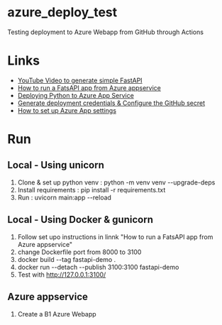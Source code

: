# azure_deploy_test
Testing deployment to Azure Webapp from GitHub through Actions

# Links
- [YouTube Video to generate simple FastAPI](https://youtu.be/cbASjoZZGIw?si=mW_yStDYRc-hU4vZ)
- [How to run a FatsAPI app from Azure appservice](https://learn.microsoft.com/en-us/azure/developer/python/tutorial-containerize-simple-web-app-for-app-service?tabs=web-app-fastapi)
- [Deploying Python to Azure App Service](https://docs.github.com/en/actions/deployment/deploying-to-your-cloud-provider/deploying-to-azure/deploying-python-to-azure-app-service)
- [Generate deployment credentials & Configure the GitHub secret](https://learn.microsoft.com/en-nz/azure/app-service/deploy-github-actions?tabs=applevel#generate-deployment-credentials)
- [How to set up Azure App settings](https://learn.microsoft.com/en-us/azure/app-service/configure-common?tabs=portal)

# Run 
## Local - Using unicorn
1. Clone & set up python venv : python -m venv venv --upgrade-deps
1. Install requirements : pip install -r requirements.txt
1. Run : uvicorn main:app --reload

## Local - Using Docker & gunicorn
1. Follow set upo instructions in linnk "How to run a FatsAPI app from Azure appservice"
1. change Dockerfile port from 8000 to 3100
1. docker build --tag fastapi-demo .
1. docker run --detach --publish 3100:3100 fastapi-demo
1. Test with http://127.0.0.1:3100/

## Azure appservice
1. Create a B1 Azure Webapp